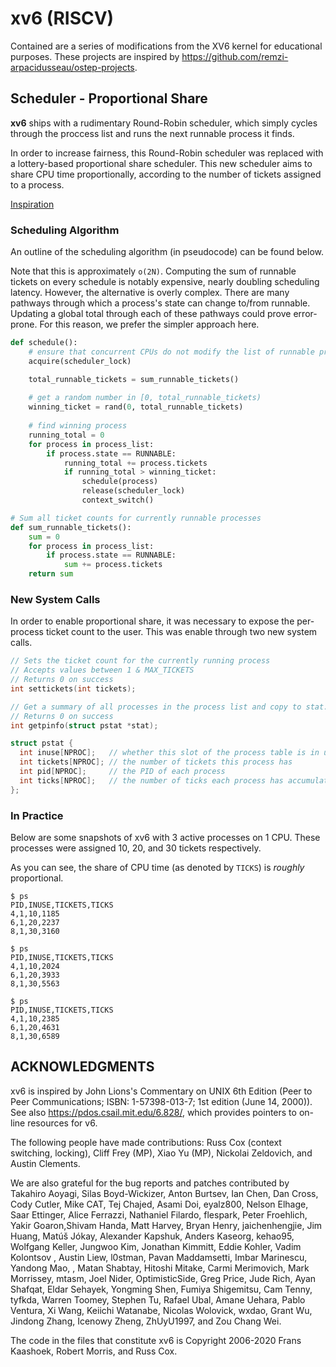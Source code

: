 # xv6 (RISCV)

Contained are a series of modifications from the XV6 kernel for educational purposes. These projects are inspired by https://github.com/remzi-arpacidusseau/ostep-projects.

## Scheduler - Proportional Share

**xv6** ships with a rudimentary Round-Robin scheduler, which simply cycles through the proccess list and runs the next runnable process it finds. 

In order to increase fairness, this Round-Robin scheduler was replaced with a lottery-based proportional share scheduler. This new scheduler aims to share CPU time proportionally, according to the number of tickets assigned to a process.

[Inspiration](https://github.com/remzi-arpacidusseau/ostep-projects/blob/master/scheduling-xv6-lottery/README.md)

### Scheduling Algorithm

An outline of the scheduling algorithm (in pseudocode) can be found below. 

Note that this is approximately `o(2N)`. Computing the sum of runnable tickets on every schedule is notably expensive, nearly doubling scheduling latency.  However, the alternative is overly complex. There are many pathways through which a process's state can change to/from runnable. Updating a global total through each of these pathways could prove error-prone. For this reason, we prefer the simpler approach here.

```python
def schedule():
    # ensure that concurrent CPUs do not modify the list of runnable processes while we search it.
    acquire(scheduler_lock)

    total_runnable_tickets = sum_runnable_tickets()
    
    # get a random number in [0, total_runnable_tickets)
    winning_ticket = rand(0, total_runnable_tickets)
    
    # find winning process
    running_total = 0
    for process in process_list:
        if process.state == RUNNABLE:
            running_total += process.tickets
            if running_total > winning_ticket:
                schedule(process)
                release(scheduler_lock)
                context_switch()

# Sum all ticket counts for currently runnable processes
def sum_runnable_tickets():
    sum = 0
    for process in process_list:
        if process.state == RUNNABLE:
            sum += process.tickets
    return sum
```

### New System Calls

In order to enable proportional share, it was necessary to expose the per-process ticket count to the user. This was enable through two new system calls.

```c
// Sets the ticket count for the currently running process
// Accepts values between 1 & MAX_TICKETS
// Returns 0 on success
int settickets(int tickets);
```
```c
// Get a summary of all processes in the process list and copy to stat.
// Returns 0 on success
int getpinfo(struct pstat *stat);
```
```c
struct pstat {
  int inuse[NPROC];   // whether this slot of the process table is in use (1 or 0)
  int tickets[NPROC]; // the number of tickets this process has
  int pid[NPROC];     // the PID of each process 
  int ticks[NPROC];   // the number of ticks each process has accumulated 
};
```

### In Practice
Below are some snapshots of xv6 with 3 active processes on 1 CPU. These processes were assigned 10, 20, and 30 tickets respectively. 

As you can see, the share of CPU time (as denoted by `TICKS`) is *roughly* proportional.
```
$ ps
PID,INUSE,TICKETS,TICKS
4,1,10,1185
6,1,20,2237
8,1,30,3160

$ ps
PID,INUSE,TICKETS,TICKS
4,1,10,2024
6,1,20,3933
8,1,30,5563

$ ps
PID,INUSE,TICKETS,TICKS
4,1,10,2385
6,1,20,4631
8,1,30,6589
```

## ACKNOWLEDGMENTS

xv6 is inspired by John Lions's Commentary on UNIX 6th Edition (Peer
to Peer Communications; ISBN: 1-57398-013-7; 1st edition (June 14,
2000)). See also https://pdos.csail.mit.edu/6.828/, which
provides pointers to on-line resources for v6.

The following people have made contributions: Russ Cox (context switching,
locking), Cliff Frey (MP), Xiao Yu (MP), Nickolai Zeldovich, and Austin
Clements.

We are also grateful for the bug reports and patches contributed by
Takahiro Aoyagi, Silas Boyd-Wickizer, Anton Burtsev, Ian Chen, Dan
Cross, Cody Cutler, Mike CAT, Tej Chajed, Asami Doi, eyalz800, Nelson
Elhage, Saar Ettinger, Alice Ferrazzi, Nathaniel Filardo, flespark,
Peter Froehlich, Yakir Goaron,Shivam Handa, Matt Harvey, Bryan Henry,
jaichenhengjie, Jim Huang, Matúš Jókay, Alexander Kapshuk, Anders
Kaseorg, kehao95, Wolfgang Keller, Jungwoo Kim, Jonathan Kimmitt,
Eddie Kohler, Vadim Kolontsov , Austin Liew, l0stman, Pavan
Maddamsetti, Imbar Marinescu, Yandong Mao, , Matan Shabtay, Hitoshi
Mitake, Carmi Merimovich, Mark Morrissey, mtasm, Joel Nider,
OptimisticSide, Greg Price, Jude Rich, Ayan Shafqat, Eldar Sehayek,
Yongming Shen, Fumiya Shigemitsu, Cam Tenny, tyfkda, Warren Toomey,
Stephen Tu, Rafael Ubal, Amane Uehara, Pablo Ventura, Xi Wang, Keiichi
Watanabe, Nicolas Wolovick, wxdao, Grant Wu, Jindong Zhang, Icenowy
Zheng, ZhUyU1997, and Zou Chang Wei.

The code in the files that constitute xv6 is
Copyright 2006-2020 Frans Kaashoek, Robert Morris, and Russ Cox.
